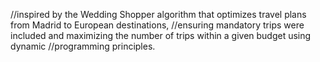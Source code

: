 //inspired by the Wedding Shopper algorithm that optimizes travel plans from Madrid to European destinations, 
//ensuring mandatory trips were included and maximizing the number of trips within a given budget using dynamic 
//programming principles.
